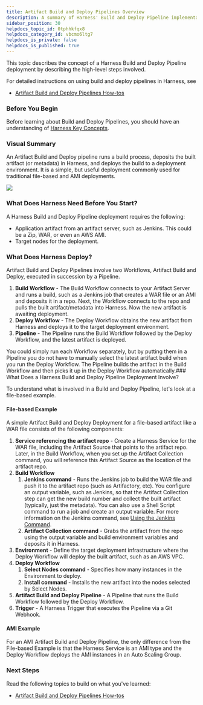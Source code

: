 ```yaml
---
title: Artifact Build and Deploy Pipelines Overview
description: A summary of Harness' Build and Deploy Pipeline implementation.
sidebar_position: 30
helpdocs_topic_id: 0tphhkfqx8
helpdocs_category_id: vbcmo6ltg7
helpdocs_is_private: false
helpdocs_is_published: true
---
```


This topic describes the concept of a Harness Build and Deploy Pipeline deployment by describing the high-level steps involved.

For detailed instructions on using build and deploy pipelines in Harness, see

* [Artifact Build and Deploy Pipelines How-tos](/docs/category/cicd-artifact-build-and-deploy-pipelines)

### Before You Begin

Before learning about Build and Deploy Pipelines, you should have an understanding of [Harness Key Concepts](../../../starthere-firstgen/harness-key-concepts.md).

### Visual Summary

An Artifact Build and Deploy pipeline runs a build process, deposits the built artifact (or metadata) in Harness, and deploys the build to a deployment environment. It is a simple, but useful deployment commonly used for traditional file-based and AMI deployments.

![](./static/artifact-build-and-deploy-pipelines-overview-35.png)

### What Does Harness Need Before You Start?

A Harness Build and Deploy Pipeline deployment requires the following:

* Application artifact from an artifact server, such as Jenkins. This could be a Zip, WAR, or even an AWS AMI.
* Target nodes for the deployment.

### What Does Harness Deploy?

Artifact Build and Deploy Pipelines involve two Workflows, Artifact Build and Deploy, executed in succession by a Pipeline. 

1. **Build Workflow** - The Build Workflow connects to your Artifact Server and runs a build, such as a Jenkins job that creates a WAR file or an AMI and deposits it in a repo. Next, the Workflow connects to the repo and pulls the built artifact/metadata into Harness. Now the new artifact is awaiting deployment.
2. **Deploy Workflow** - The Deploy Workflow obtains the new artifact from Harness and deploys it to the target deployment environment.
3. **Pipeline** - The Pipeline runs the Build Workflow followed by the Deploy Workflow, and the latest artifact is deployed.

You could simply run each Workflow separately, but by putting them in a Pipeline you do not have to manually select the latest artifact build when you run the Deploy Workflow. The Pipeline builds the artifact in the Build Workflow and then picks it up in the Deploy Workflow automatically.### What Does a Harness Build and Deploy Pipeline Deployment Involve?

To understand what is involved in a Build and Deploy Pipeline, let's look at a file-based example.

#### File-based Example

A simple Artifact Build and Deploy Deployment for a file-based artifact like a WAR file consists of the following components:

1. **Service referencing the artifact repo** - Create a Harness Service for the WAR file, including the Artifact Source that points to the artifact repo. Later, in the Build Workflow, when you set up the Artifact Collection command, you will reference this Artifact Source as the location of the artifact repo.
2. **Build Workflow**
	1. **Jenkins command** - Runs the Jenkins job to build the WAR file and push it to the artifact repo (such as Artifactory, etc). You configure an output variable, such as Jenkins, so that the Artifact Collection step can get the new build number and collect the built artifact (typically, just the metadata). You can also use a Shell Script command to run a job and create an output variable. For more information on the Jenkins command, see [Using the Jenkins Command](../../model-cd-pipeline/workflows/using-the-jenkins-command.md).
	2. **Artifact Collection command** - Grabs the artifact from the repo using the output variable and build environment variables and deposits it in Harness.
3. **Environment** - Define the target deployment infrastructure where the Deploy Workflow will deploy the built artifact, such as an AWS VPC.
4. **Deploy Workflow**
	1. **Select Nodes command** - Specifies how many instances in the Environment to deploy.
	2. **Install command** - Installs the new artifact into the nodes selected by Select Nodes.
5. **Artifact Build and Deploy Pipeline** - A Pipeline that runs the Build Workflow followed by the Deploy Workflow.
6. **Trigger** - A Harness Trigger that executes the Pipeline via a Git Webhook.

#### AMI Example

For an AMI Artifact Build and Deploy Pipeline, the only difference from the File-based Example is that the Harness Service is an AMI type and the Deploy Workflow deploys the AMI instances in an Auto Scaling Group.

### Next Steps

Read the following topics to build on what you've learned:

* [Artifact Build and Deploy Pipelines How-tos](/docs/category/cicd-artifact-build-and-deploy-pipelines)

